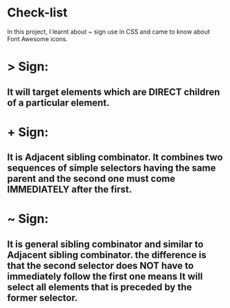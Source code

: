 # Check-list

In this project, I learnt about ~ sign use in CSS and came to know about Font Awesome icons.

# > Sign:
## It will target elements which are DIRECT children of a particular element.

# + Sign:
## It is Adjacent sibling combinator. It combines two sequences of simple selectors having the same parent and the second one must come IMMEDIATELY after the first.

# ~ Sign:
## It is general sibling combinator and similar to Adjacent sibling combinator. the difference is that the second selector does NOT have to immediately follow the first one means It will select all elements that is preceded by the former selector.
